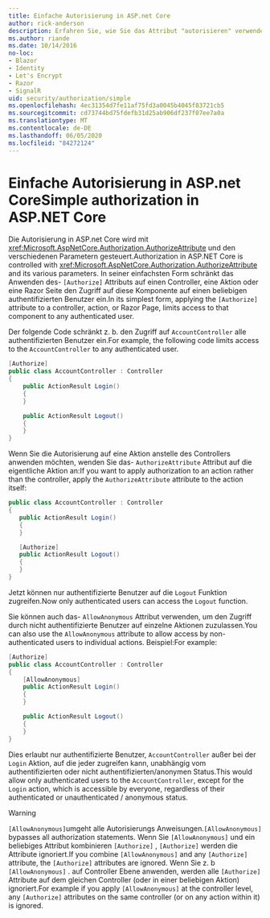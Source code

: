```yaml
---
title: Einfache Autorisierung in ASP.net Core
author: rick-anderson
description: Erfahren Sie, wie Sie das Attribut "autorisieren" verwenden, um den Zugriff auf ASP.net Core Controller und Aktionen einzuschränken.
ms.author: riande
ms.date: 10/14/2016
no-loc:
- Blazor
- Identity
- Let's Encrypt
- Razor
- SignalR
uid: security/authorization/simple
ms.openlocfilehash: 4ec31354d7fe11af75fd3a0045b4045f83721cb5
ms.sourcegitcommit: cd73744bd75fdefb31d25ab906df237f07ee7a0a
ms.translationtype: MT
ms.contentlocale: de-DE
ms.lasthandoff: 06/05/2020
ms.locfileid: "84272124"
---
```

# <a name="simple-authorization-in-aspnet-core"></a><span data-ttu-id="cd152-103">Einfache Autorisierung in ASP.net Core</span><span class="sxs-lookup"><span data-stu-id="cd152-103">Simple authorization in ASP.NET Core</span></span>

<a name="security-authorization-simple"></a>

<span data-ttu-id="cd152-104">Die Autorisierung in ASP.net Core wird mit <xref:Microsoft.AspNetCore.Authorization.AuthorizeAttribute> und den verschiedenen Parametern gesteuert.</span><span class="sxs-lookup"><span data-stu-id="cd152-104">Authorization in ASP.NET Core is controlled with <xref:Microsoft.AspNetCore.Authorization.AuthorizeAttribute> and its various parameters.</span></span> <span data-ttu-id="cd152-105">In seiner einfachsten Form schränkt das Anwenden des- `[Authorize]` Attributs auf einen Controller, eine Aktion oder eine Razor Seite den Zugriff auf diese Komponente auf einen beliebigen authentifizierten Benutzer ein.</span><span class="sxs-lookup"><span data-stu-id="cd152-105">In its simplest form, applying the `[Authorize]` attribute to a controller, action, or Razor Page, limits access to that component to any authenticated user.</span></span>

<span data-ttu-id="cd152-106">Der folgende Code schränkt z. b. den Zugriff auf `AccountController` alle authentifizierten Benutzer ein.</span><span class="sxs-lookup"><span data-stu-id="cd152-106">For example, the following code limits access to the `AccountController` to any authenticated user.</span></span>

```csharp
[Authorize]
public class AccountController : Controller
{
    public ActionResult Login()
    {
    }

    public ActionResult Logout()
    {
    }
}
```

<span data-ttu-id="cd152-107">Wenn Sie die Autorisierung auf eine Aktion anstelle des Controllers anwenden möchten, wenden Sie das- `AuthorizeAttribute` Attribut auf die eigentliche Aktion an:</span><span class="sxs-lookup"><span data-stu-id="cd152-107">If you want to apply authorization to an action rather than the controller, apply the `AuthorizeAttribute` attribute to the action itself:</span></span>

```csharp
public class AccountController : Controller
{
   public ActionResult Login()
   {
   }

   [Authorize]
   public ActionResult Logout()
   {
   }
}
```

<span data-ttu-id="cd152-108">Jetzt können nur authentifizierte Benutzer auf die `Logout` Funktion zugreifen.</span><span class="sxs-lookup"><span data-stu-id="cd152-108">Now only authenticated users can access the `Logout` function.</span></span>

<span data-ttu-id="cd152-109">Sie können auch das- `AllowAnonymous` Attribut verwenden, um den Zugriff durch nicht authentifizierte Benutzer auf einzelne Aktionen zuzulassen.</span><span class="sxs-lookup"><span data-stu-id="cd152-109">You can also use the `AllowAnonymous` attribute to allow access by non-authenticated users to individual actions.</span></span> <span data-ttu-id="cd152-110">Beispiel:</span><span class="sxs-lookup"><span data-stu-id="cd152-110">For example:</span></span>

```csharp
[Authorize]
public class AccountController : Controller
{
    [AllowAnonymous]
    public ActionResult Login()
    {
    }

    public ActionResult Logout()
    {
    }
}
```

<span data-ttu-id="cd152-111">Dies erlaubt nur authentifizierte Benutzer, `AccountController` außer bei der `Login` Aktion, auf die jeder zugreifen kann, unabhängig vom authentifizierten oder nicht authentifizierten/anonymen Status.</span><span class="sxs-lookup"><span data-stu-id="cd152-111">This would allow only authenticated users to the `AccountController`, except for the `Login` action, which is accessible by everyone, regardless of their authenticated or unauthenticated / anonymous status.</span></span>

> [!WARNING]
> <span data-ttu-id="cd152-112">`[AllowAnonymous]`umgeht alle Autorisierungs Anweisungen.</span><span class="sxs-lookup"><span data-stu-id="cd152-112">`[AllowAnonymous]` bypasses all authorization statements.</span></span> <span data-ttu-id="cd152-113">Wenn Sie `[AllowAnonymous]` und ein beliebiges Attribut kombinieren `[Authorize]` , `[Authorize]` werden die Attribute ignoriert.</span><span class="sxs-lookup"><span data-stu-id="cd152-113">If you combine `[AllowAnonymous]` and any `[Authorize]` attribute, the `[Authorize]` attributes are ignored.</span></span> <span data-ttu-id="cd152-114">Wenn Sie z. b `[AllowAnonymous]` . auf Controller Ebene anwenden, werden alle `[Authorize]` Attribute auf dem gleichen Controller (oder in einer beliebigen Aktion) ignoriert.</span><span class="sxs-lookup"><span data-stu-id="cd152-114">For example if you apply `[AllowAnonymous]` at the controller level, any `[Authorize]` attributes on the same controller (or on any action within it) is ignored.</span></span>
